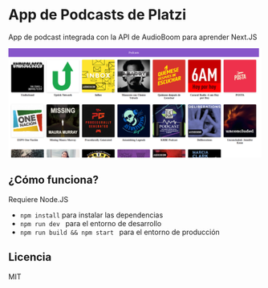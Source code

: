 # App de Podcasts de Platzi

App de podcast integrada con la API de AudioBoom para aprender Next.JS

![Caputara de la App](./.readme-static/preview.png)

## ¿Cómo funciona?

Requiere Node.JS

* `npm install` para instalar las dependencias
* `npm run dev ` para el entorno de desarrollo
* `npm run build && npm start ` para el entorno de producción


## Licencia

MIT
